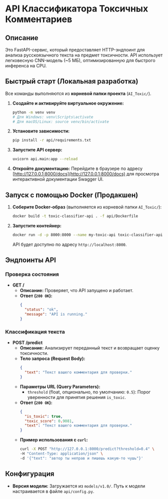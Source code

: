 # API Классификатора Токсичных Комментариев

## Описание

Это FastAPI-сервис, который предоставляет HTTP-эндпоинт для анализа русскоязычного текста на предмет токсичности. API использует легковесную CNN-модель (~5 МБ), оптимизированную для быстрого инференса на CPU.

## Быстрый старт (Локальная разработка)

Все команды выполняются из **корневой папки проекта** (`AI_Toxic/`).

1.  **Создайте и активируйте виртуальное окружение:**
    ```bash
    python -m venv venv
    # Для Windows: venv\Scripts\activate
    # Для macOS/Linux: source venv/bin/activate
    ```

2.  **Установите зависимости:**
    ```bash
    pip install -r api/requirements.txt
    ```

3.  **Запустите API сервер:**
    ```bash
    uvicorn api.main:app --reload
    ```

4.  **Откройте документацию:**
    Перейдите в браузере по адресу [http://127.0.0.1:8000/docs](http://127.0.0.1:8000/docs) для просмотра интерактивной документации Swagger UI.

## Запуск с помощью Docker (Продакшен)

1.  **Соберите Docker-образ** (выполняется из корневой папки `AI_Toxic/`):
    ```bash
    docker build -t toxic-classifier-api . -f api/Dockerfile
    ```

2.  **Запустите контейнер:**
    ```bash
    docker run -d -p 8000:8000 --name my-toxic-api toxic-classifier-api
    ```
    API будет доступно по адресу `http://localhost:8000`.

## Эндпоинты API

### Проверка состояния

-   **GET /**
    -   **Описание:** Проверяет, что API запущено и работает.
    -   **Ответ (`200 OK`):**
        ```json
        {
          "status": "ok",
          "message": "API is running."
        }
        ```

### Классификация текста

-   **POST /predict**
    -   **Описание:** Анализирует переданный текст и возвращает оценку токсичности.
    -   **Тело запроса (Request Body):**
        ```json
        {
          "text": "Текст вашего комментария для проверки."
        }
        ```
    -   **Параметры URL (Query Parameters):**
        -   `threshold` (float, опционально, по умолчанию: `0.5`): Порог уверенности для принятия решения `is_toxic`.
    -   **Ответ (`200 OK`):**
        ```json
        {
          "is_toxic": true,
          "toxic_score": 0.9081,
          "text": "Текст вашего комментария для проверки."
        }
        ```
    -   **Пример использования с `curl`:**
        ```bash
        curl -X POST "http://127.0.0.1:8000/predict?threshold=0.4" \
        -H "Content-Type: application/json" \
        -d '{"text": "автор ты неправ и пишешь какую-то чушь"}'
        ```

## Конфигурация

-   **Версия модели:** Загружается из `models/v1.0/`. Путь к модели настраивается в файле `api/config.py`.